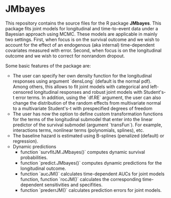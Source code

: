 # JMbayes
<p>This repository contains the source files for the R package <strong>JMbayes</strong>. 
This package fits joint models for longitudinal and time-to-event data under a Bayesian 
approach using MCMC. These models are applicable in mainly two settings. First, when focus
is on the survival outcome and we wish to account for the effect of an endogenous 
(aka internal) time-dependent covariates measured with error. Second, when focus is on the
longitudinal outcome and we wish to correct for nonrandom dropout.</p>

<p>Some basic features of the package are:</p>
<ul style="list-style-type:circle">
  <li>
     The user can specify her own density function for the longitudinal responses using 
     argument `densLong` (default is the normal pdf). Among others, this allows to fit 
     joint models with categorical and left-censored longitudinal responses and robust 
     joint models with Student's-t error terms. In addition, using the `df.RE` argument, 
     the user can also change the distribution of the random effects from multivariate 
     normal to a multivariate Student's-t with prespecified degrees of freedom
  </li>
  <li>
     The user has now the option to define custom transformation functions for the terms 
     of the longitudinal submodel that enter into the linear predictor of the survival 
     submodel (argument `transFun`). For example, interactions terms, nonlinear terms 
     (polynomials, splines), etc. 
  </li>
  <li>
     The baseline hazard is estimated using B-splines (penalized (default) or regression). 
  </li>
  <li>
     Dynamic predictions
     <ul style="list-style-type:square">
        <li>
        function `survfitJM.JMbayes()` computes dynamic survival probabilities.
        </li>
        <li>
        function `predict.JMbayes()` computes dynamic predictions for the longitudinal outcome.
        </li>
        <li>
        function `aucJM()` calculates time-dependent AUCs for joint models
        function, function `rocJM()` calculates the corresponding 
        time-dependent sensitivities and specifities.
        </li>
        <li>
        function `prederrJM()` calculates prediction errors for joint models.
        </li>
     </ul>
  </li>
</ul>
